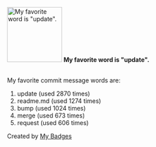 <img src="https://my-badges.github.io/my-badges/favorite-word.png" alt="My favorite word is &quot;update&quot;." title="My favorite word is &quot;update&quot;." width="128">
<strong>My favorite word is &quot;update&quot;.</strong>
<br><br>

My favorite commit message words are:

1. update (used 2870 times)
2. readme.md (used 1274 times)
3. bump (used 1024 times)
4. merge (used 673 times)
5. request (used 606 times)


Created by <a href="https://github.com/my-badges/my-badges">My Badges</a>